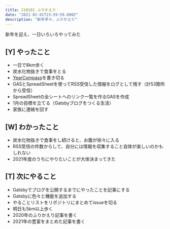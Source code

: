 ```yaml
---
title: 210101 ふりかえり
date: "2021-01-01T23:59:59.000Z"
description: "新年早々、ふりかえり"
---
```


新年を迎え、一日いろいろやってみた

## [Y] やったこと

- 一日で8km歩く
- 炭水化物抜きで食事をとる
- [YearCompass](https://yearcompass.com/)を書き切る
- GASとSpreadSheetを使ってRSS受信した情報をログとして残す（計53箇所から受信）
- SpreadSheetの全シートへのリンク一覧を作るGASを作成
- 1月の目標を立てる（Gatsbyブログをつくる生活）
- 家族に連絡を回す

## [W] わかったこと

- 炭水化物抜きで食事をし続けると、お腹が徐々に入る
- RSS受信の件数からして、自分には情報を収集すること自体が楽しいのかもしれない
- 2021年度のうちにやりたいことが大体決まってきた

## [T] 次にやること

- Gatsbyでブログを公開するまでにやったことを記事にする
- Gatsbyに色々と機能を追加する
- やることリストをリポジトリにまとめてissueを切る
- 明日も5km以上歩く
- 2020年のふりかえり記事を書く
- 2021年の豊富をまとめた記事を書く
